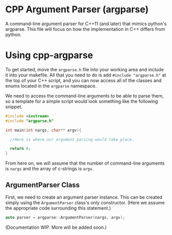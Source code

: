 # CPP Argument Parser (argparse)
A command-line argument parser for C++11 (and later) that mimics python's argparse. This file will focus on how the implementation in C++ differs from python.

# Using cpp-argparse
To get started, move the `argparse.h` file into your working area and include it into your makefile. All that you need to do is add `#include "argparse.h"` at the top of your C++ script, and you can now access all of the classes and enums located in the `argparse` namespace.

We need to access the command-line arguments to be able to parse them, so a template for a simple script would look something like the following snippet.
```C++
#include <iostream>
#include "argparse.h"

int main(int nargs, char** argv){

  //Here is where our argument parsing would take place.

  return 0;
}
```
From here on, we will assume that the number of command-line arguments is `nargs` and the array of c-strings is `argv`.

## ArgumentParser Class
First, we need to create an argument parser instance. This can be created simply using the `ArgumentParser` class's only constructor. (Here we assume the appropriate code surrounding this statement.)
```C++
auto parser = argparse::ArgumentParser(nargs, argv);
```

(Documentation WIP. More will be added soon.)
